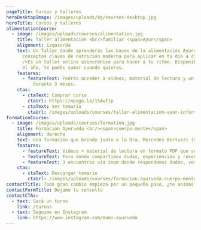 ```yaml
---
pageTitle: Cursos y talleres
heroDesktopImage: /images/uploads/bg/courses-desktop.jpg
heroTitle: Cursos y talleres
alimentationCourse:
  - image: /images/uploads/courses/alimentation.jpg
    title: Taller alimentación <br/>familiar <span>Ayur</span>
    alignment: izquierda
    text: Un Taller dónde aprenderás las bases de la alimentación Ayurvédica y
      conceptos claves de nutrición moderna para aplicar en tu día a día.<br
      />Es un taller online asincrónico para hacer a tu ritmo. Disponible todo
      el año, te podés sumar cuando quieras.
    features:
      - featureText: Podrás acceder a videos, material de lectura y un foro de consultas
          durante 3 meses.
    ctas:
      - ctaText: Comprar curso
        ctaUrl: https://mpago.la/154wfJp
      - ctaText: Ver temario
        ctaUrl: /images/uploads/courses/taller-alimentacion-ayur-informacion.pdf
formationCourse:
  - image: /images/uploads/courses/formation.jpg
    title: Formación Ayurveda <br/><span>cuerpo-mente</span>
    alignment: derecha
    text: Una formación que brindo junto a la Dra. Mercedes Bertuzzi (médica psiquiatra UBA), donde integramos saberes ancestrales del Ayurveda con conceptos modernos, para que puedas aplicarlo de una forma sencilla en tu vida cotidiana o con tus pacientes si sos personal de salud.<br />Inicia en ABRIL y SEPTIEMBRE de cada año. Es un curso online de 3 meses de duración. Consultas a <a href="mailto:ayurveda.cuerpomente@gmail.com" class="font-semibold">ayurveda.cuerpomente@gmail.com</a>
    features:
      - featureText: Videos + material de lectura en formato PDF que se suben a una plataforma online para que puedas verlos a tu ritmo.
      - featureText: Foro donde compartimos dudas, experiencias y resonancias.
      - featureText: 3 encuentros via zoom donde respondemos dudas, veremos casos clínicos y mucho más. Los encuentros quedan grabados por si no puedes participar en vivo.
    ctas:
      - ctaText: Descargar temario
        ctaUrl: /images/uploads/courses/formacion-ayurveda-cuerpo-mente.pdf
contactTitle: Todo gran cambio empieza por un pequeño paso, ¿te animás?
contactFormTitle: Dejame tu consulta
contactCTAs:
  - text: Sacá un turno
    link: /turnos
  - text: Seguime en Instagram
    link: https://www.instagram.com/mami.ayurveda
---
```

